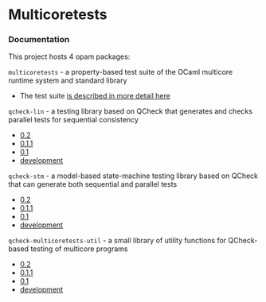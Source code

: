 # Multicoretests

### Documentation

This project hosts 4 opam packages:

`multicoretests` - a property-based test suite of the OCaml multicore
runtime system and standard library
 - The test suite [is described in more detail here](https://github.com/ocaml-multicore/multicoretests/blob/main/src/README.md)

`qcheck-lin` - a testing library based on QCheck that generates and
checks parallel tests for sequential consistency
 - [0.2](0.2/qcheck-lin)
 - [0.1.1](0.1.1/qcheck-lin)
 - [0.1](0.1/qcheck-lin)
 - [development](dev/qcheck-lin)

`qcheck-stm` - a model-based state-machine testing library based on
QCheck that can generate both sequential and parallel tests
 - [0.2](0.2/qcheck-stm)
 - [0.1.1](0.1.1/qcheck-stm)
 - [0.1](0.1/qcheck-stm)
 - [development](dev/qcheck-stm)

`qcheck-multicoretests-util` - a small library of utility functions
for QCheck-based testing of multicore programs
 - [0.2](0.2/qcheck-multicoretests-util)
 - [0.1.1](0.1.1/qcheck-multicoretests-util)
 - [0.1](0.1/qcheck-multicoretests-util)
 - [development](dev/qcheck-multicoretests-util)
